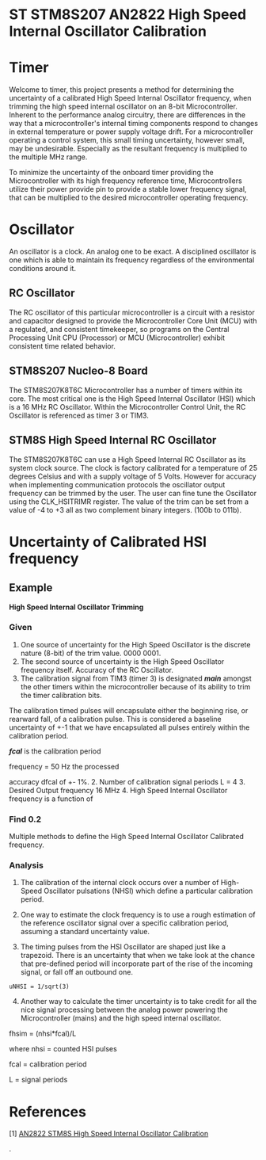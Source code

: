 # ST STM8S207 AN2822 High Speed Internal Oscillator Calibration
# Timer
Welcome to timer, this project presents a method for determining the uncertainty
of a calibrated High Speed Internal Oscillator frequency, when trimming the high
speed internal oscillator on an 8-bit Microcontroller. Inherent to the performance analog circuitry, there are differences in the way that a microcontroller's internal timing components respond to changes in external temperature or power supply voltage drift. For a microcontroller
operating a control system, this small timing uncertainty, however small, may
be undesirable. Especially as the resultant frequency is multiplied to the multiple MHz range.

To minimize the uncertainty of the onboard timer providing the Microcontroller with its high frequency reference time, Microcontrollers utilize their power provide pin to provide a stable lower frequency signal, that can be multiplied to the desired microcontroller operating frequency.

# Oscillator
An oscillator is a clock. An analog one to be exact. A disciplined oscillator
is one which is able to maintain its frequency regardless of the
environmental conditions around it.

## RC Oscillator
The RC oscillator of this particular microcontroller is a circuit with a
resistor and capacitor designed to provide the Microcontroller Core Unit (MCU) with a regulated, and consistent timekeeper, so programs on the Central Processing Unit CPU (Processor) or MCU (Microcontroller) exhibit
consistent time related behavior.

## STM8S207 Nucleo-8 Board
The STM8S207K8T6C Microcontroller has a number of timers within its core.
The most critical one is the High Speed Internal Oscillator (HSI) which is a 16
MHz RC Oscillator. Within the Microcontroller Control Unit, the RC Oscillator is
referenced as timer 3 or TIM3.

## STM8S High Speed Internal RC Oscillator
The STM8S207K8T6C can use a High Speed Internal RC Oscillator as its system clock source. The clock is factory calibrated for a temperature of 25 degrees Celsius and with a supply voltage of 5 Volts. However for accuracy when implementing communication protocols the oscillator output frequency can be trimmed by the user. The user can fine tune the Oscillator using the CLK_HSITRIMR register. The value of the trim can be set from a value of -4 to +3 all as two complement binary integers. (100b to 011b).

# Uncertainty of Calibrated HSI frequency
## Example
**High Speed Internal Oscillator Trimming**
### Given
1. One source of uncertainty for the High Speed Oscillator is the discrete
nature (8-bit) of the trim value. 0000 0001.
3. The second source of uncertainty is the High Speed Oscillator frequency
itself. Accuracy of the RC Oscillator.
4. The calibration signal from TIM3 (timer 3) is designated ***main*** amongst
the other timers within the microcontroller because of its ability to trim the
timer calibration bits.

The calibration timed pulses will encapsulate either the beginning rise, or
rearward fall, of a calibration pulse. This is considered a baseline uncertainty
of +-1 that we have encapsulated all pulses entirely within the calibration
period.

***fcal*** is the calibration period

frequency = 50 Hz
the processed

accuracy dfcal of +- 1%.
2. Number of calibration signal periods L = 4
3. Desired Output frequency 16 MHz
4. High Speed Internal Oscillator frequency is a function of

### Find 0.2
Multiple methods to define the High Speed Internal Oscillator Calibrated frequency.

### Analysis
1. The calibration of the internal clock occurs over a number of High-Speed Oscillator pulsations (NHSI) which define a particular calibration period.

2. One way to estimate the clock frequency is to use a rough estimation of the reference oscillator signal over a specific calibration period, assuming a standard uncertainty value.

3. The timing pulses from the HSI Oscillator are shaped just like a trapezoid.
There is an uncertainty that when we take look at the chance that pre-defined period will incorporate part of the rise of the incoming signal, or fall off an outbound one.

`uNHSI = 1/sqrt(3)`

4. Another way to calculate the timer uncertainty is to take credit for all the nice signal processing between the analog power powering the Microcontroller (mains) and the high speed internal oscillator.

fhsim = (nhsi*fcal)/L

where nhsi = counted HSI pulses

fcal = calibration period

L = signal periods

# References
[1] [AN2822 STM8S High Speed Internal Oscillator Calibration](https://www.st.com/resource/en/application_note/an2822-stm8s-and-stm8a-high-speed-internal-oscillator-calibration-stmicroelectronics.pdf)
















.
